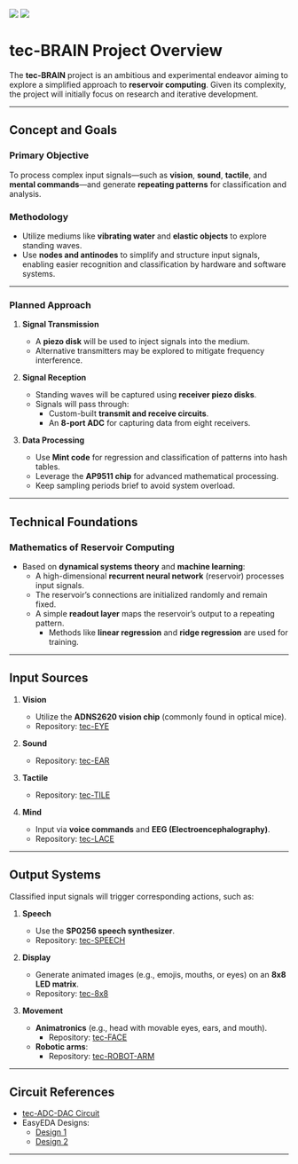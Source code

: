 ![](https://github.com/SteveJustin1963/tec-BRAIN/blob/master/pics/jelly-brain.png)
![](https://github.com/SteveJustin1963/tec-BRAIN/blob/master/pics/steps.png)

# **tec-BRAIN Project Overview**

The **tec-BRAIN** project is an ambitious and experimental endeavor aiming to explore a simplified approach to **reservoir computing**. Given its complexity, the project will initially focus on research and iterative development.

---

## **Concept and Goals**

### **Primary Objective**
To process complex input signals—such as **vision**, **sound**, **tactile**, and **mental commands**—and generate **repeating patterns** for classification and analysis.  

### **Methodology**
- Utilize mediums like **vibrating water** and **elastic objects** to explore standing waves.
- Use **nodes and antinodes** to simplify and structure input signals, enabling easier recognition and classification by hardware and software systems.

---

### **Planned Approach**
1. **Signal Transmission**
   - A **piezo disk** will be used to inject signals into the medium.
   - Alternative transmitters may be explored to mitigate frequency interference.

2. **Signal Reception**
   - Standing waves will be captured using **receiver piezo disks**.
   - Signals will pass through:
     - Custom-built **transmit and receive circuits**.
     - An **8-port ADC** for capturing data from eight receivers.

3. **Data Processing**
   - Use **Mint code** for regression and classification of patterns into hash tables.
   - Leverage the **AP9511 chip** for advanced mathematical processing.
   - Keep sampling periods brief to avoid system overload.

---

## **Technical Foundations**

### **Mathematics of Reservoir Computing**
- Based on **dynamical systems theory** and **machine learning**:
  - A high-dimensional **recurrent neural network** (reservoir) processes input signals.
  - The reservoir’s connections are initialized randomly and remain fixed.
  - A simple **readout layer** maps the reservoir’s output to a repeating pattern.
    - Methods like **linear regression** and **ridge regression** are used for training.

---

## **Input Sources**
1. **Vision**
   - Utilize the **ADNS2620 vision chip** (commonly found in optical mice).
   - Repository: [tec-EYE](https://github.com/SteveJustin1963/tec-EYE)

2. **Sound**
   - Repository: [tec-EAR](https://github.com/SteveJustin1963/tec-EAR)

3. **Tactile**
   - Repository: [tec-TILE](https://github.com/SteveJustin1963/tec-TILE)

4. **Mind**
   - Input via **voice commands** and **EEG (Electroencephalography)**.
   - Repository: [tec-LACE](https://github.com/SteveJustin1963/tec-LACE)

---

## **Output Systems**
Classified input signals will trigger corresponding actions, such as:

1. **Speech**
   - Use the **SP0256 speech synthesizer**.
   - Repository: [tec-SPEECH](https://github.com/SteveJustin1963/tec-SPEECH)

2. **Display**
   - Generate animated images (e.g., emojis, mouths, or eyes) on an **8x8 LED matrix**.
   - Repository: [tec-8x8](https://github.com/SteveJustin1963/tec-8x8)

3. **Movement**
   - **Animatronics** (e.g., head with movable eyes, ears, and mouth).
     - Repository: [tec-FACE](https://github.com/SteveJustin1963/tec-FACE)
   - **Robotic arms**:
     - Repository: [tec-ROBOT-ARM](https://github.com/SteveJustin1963/tec-ROBOT-ARM)

---

## **Circuit References**
- [tec-ADC-DAC Circuit](https://github.com/SteveJustin1963/tec-ADC-DAC)
- EasyEDA Designs:
  - [Design 1](https://easyeda.com/editor#id=ce6bdd0998024d589a624073c00b3b42|cf174ef8df6648e4804a04970f2bdf42)
  - [Design 2](https://easyeda.com/editor#id=8672ed23f7734ee4bfaa27882990acbf|6ef58b1dda594797a48eb9d62c0d53f2)

---
 
